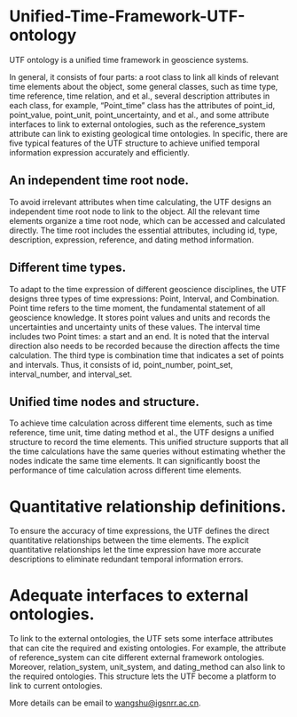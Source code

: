 # Unified-Time-Framework-UTF-ontology

UTF ontology is a unified time framework in geoscience systems.

In general, it consists of four parts: a root class to link all kinds of relevant time elements about the object, some general classes, such as time type, time reference, time relation, and et al., several description attributes in each class, for example, “Point_time” class has the attributes of point_id, point_value, point_unit, point_uncertainty, and et al., and some attribute interfaces to link to external ontologies, such as the reference_system attribute can link to existing geological time ontologies. In specific, there are five typical features of the UTF structure to achieve unified temporal information expression accurately and efficiently.

## An independent time root node. 
To avoid irrelevant attributes when time calculating, the UTF designs an independent time root node to link to the object. All the relevant time elements organize a time root node, which can be accessed and calculated directly. The time root includes the essential attributes, including id, type, description, expression, reference, and dating method information. 
## Different time types. 
To adapt to the time expression of different geoscience disciplines, the UTF designs three types of time expressions: Point, Interval, and Combination. Point time refers to the time moment, the fundamental statement of all geoscience knowledge. It stores point values and units and records the uncertainties and uncertainty units of these values. The interval time includes two Point times: a start and an end. It is noted that the interval direction also needs to be recorded because the direction affects the time calculation. The third type is combination time that indicates a set of points and intervals. Thus, it consists of id, point_number, point_set, interval_number, and interval_set. 
## Unified time nodes and structure. 
To achieve time calculation across different time elements, such as time reference, time unit, time dating method et al., the UTF designs a unified structure to record the time elements. This unified structure supports that all the time calculations have the same queries without estimating whether the nodes indicate the same time elements. It can significantly boost the performance of time calculation across different time elements.
# Quantitative relationship definitions. 
To ensure the accuracy of time expressions, the UTF defines the direct quantitative relationships between the time elements. The explicit quantitative relationships let the time expression have more accurate descriptions to eliminate redundant temporal information errors. 
# Adequate interfaces to external ontologies. 
To link to the external ontologies, the UTF sets some interface attributes that can cite the required and existing ontologies. For example, the attribute of reference_system can cite different external framework ontologies. Moreover, relation_system, unit_system, and dating_method can also link to the required ontologies. This structure lets the UTF become a platform to link to current ontologies.

More details can be email to wangshu@igsnrr.ac.cn.
